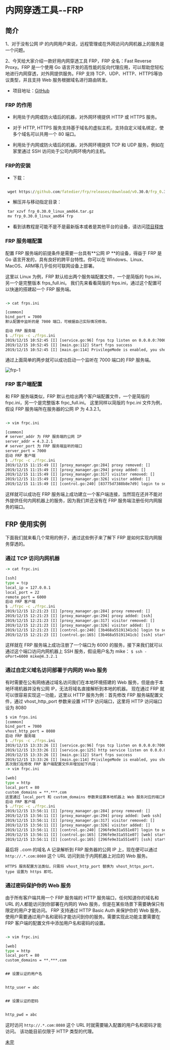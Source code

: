 # 内网穿透工具--FRP

## 简介

1、对于没有公网 IP 的内网用户来说，远程管理或在外网访问内网机器上的服务是一个问题。

2、今天给大家介绍一款好用内网穿透工具 FRP，FRP 全名：Fast Reverse Proxy。FRP 是一个使用 Go 语言开发的高性能的反向代理应用，可以帮助您轻松地进行内网穿透，对外网提供服务。FRP 支持 TCP、UDP、HTTP、HTTPS等协议类型，并且支持 Web 服务根据域名进行路由转发。

* 项目地址：[GitHub](https://github.com/fatedier/frp)

### FRP 的作用

* 利用处于内网或防火墙后的机器，对外网环境提供 HTTP 或 HTTPS 服务。

* 对于 HTTP, HTTPS 服务支持基于域名的虚拟主机，支持自定义域名绑定，使多个域名可以共用一个 80 端口。

* 利用处于内网或防火墙后的机器，对外网环境提供 TCP 和 UDP 服务，例如在家里通过 SSH 访问处于公司内网环境内的主机。

### FRP的安装

* 下载：

```cmd

 wget https://github.com/fatedier/frp/releases/download/v0.30.0/frp_0.30.0_linux_amd64.tar.gz

```

* 解压并与移动指定目录：

```cmd
 tar xzvf frp_0.30.0_linux_amd64.tar.gz
 mv frp_0.30.0_linux_amd64 frp
```

* 看到该教程是可能不是不是最新版本或者是其他平台的设备，请访问[项目释放](https://github.com/fatedier/frp/releases)

### FRP 服务端配置

配置 FRP 服务端的前提条件是需要一台具有**公网 IP **的设备，得益于 FRP 是 Go 语言开发的，具有良好的跨平台特性。你可以在 Windows、Linux、MacOS、ARM等几乎任何可联网设备上部署。

这里以 Linux 为例，FRP 默认给出两个服务端配置文件，一个是简版的 frps.ini，另一个是完整版本 frps_full.ini。
我们先来看看简版的 frps.ini，通过这个配置可以快速的搭建起一个 FRP 服务端。

```cmd

-> cat frps.ini

[common]
bind_port = 7000
默认配置中监听的是 7000 端口，可根据自己实际情况修改。

启动 FRP 服务端
$ ./frps -c ./frps.ini
2019/12/15 10:52:45 [I] [service.go:96] frps tcp listen on 0.0.0.0:7000
2019/12/15 10:52:45 [I] [main.go:112] Start frps success
2019/12/15 10:52:45 [I] [main.go:114] PrivilegeMode is enabled, you should pay more attention to security issues
```

通过上面简单的两步就可以成功启动一个监听在 7000 端口的 FRP 服务端。

![frp-1](https://i.loli.net/2019/12/11/GHubF6IJEvPBRk4.png)

### FRP 客户端配置

和 FRP 服务端类似，FRP 默认也给出两个客户端配置文件，一个是简版的 frpc.ini，另一个是完整版本 frpc_full.ini。
这里同样以简版的 frpc.ini 文件为例，假设 FRP 服务端所在服务器的公网 IP 为 4.3.2.1。

```cmd

-> vim frpc.ini

[common]
# server_addr 为 FRP 服务端的公网 IP
server_addr = 4.3.2.1
# server_port 为 FRP 服务端监听的端口
server_port = 7000
启动 FRP 客户端
$ ./frpc -c ./frpc.ini
2019/12/15 11:15:49 [I] [proxy_manager.go:284] proxy removed: []
2019/12/15 11:15:49 [I] [proxy_manager.go:294] proxy added: []
2019/12/15 11:15:49 [I] [proxy_manager.go:317] visitor removed: []
2019/12/15 11:15:49 [I] [proxy_manager.go:326] visitor added: []
2019/12/15 11:15:49 [I] [control.go:240] [83775d7388b8e7d9] login to server success, get run id [83775d7388b8e7d9], server udp port [0]
```

这样就可以成功在 FRP 服务端上成功建立一个客户端连接，当然现在还并不能对外提供任何内网机器上的服务，因为我们并还没有在 FRP 服务端注册任何内网服务的端口。

## FRP 使用实例

下面我们就来看几个常用的例子，通过这些例子来了解下 FRP 是如何实现内网服务穿透的。

### 通过 TCP 访问内网机器

```cmd
-> cat frpc.ini

[ssh]
type = tcp
local_ip = 127.0.0.1
local_port = 22
remote_port = 6000
启动 FRP 客户端
$ ./frpc -c ./frpc.ini
2019/12/15 12:21:23 [I] [proxy_manager.go:284] proxy removed: []
2019/12/15 12:21:23 [I] [proxy_manager.go:294] proxy added: [ssh]
2019/12/15 12:21:23 [I] [proxy_manager.go:317] visitor removed: []
2019/12/15 12:21:23 [I] [proxy_manager.go:326] visitor added: []
2019/12/15 12:21:23 [I] [control.go:240] [3b468a55191341cb] login to server success, get run id [3b468a55191341cb], server udp port [0]
2019/12/15 12:21:23 [I] [control.go:165] [3b468a55191341cb] [ssh] start proxy success
```

这样就在 FRP 服务端上成功注册了一个端口为 6000 的服务，接下来我们就可以通过这个端口访问内网机器上 SSH 服务，假设用户名为 mike：
`$ ssh -oPort=6000 mike@4.3.2.1`


### 通过自定义域名访问部署于内网的 Web 服务

有时需要在公有网络通过域名访问我们在本地环境搭建的 Web 服务，但是由于本地环境机器并没有公网 IP，无法将域名直接解析到本地的机器。
现在通过 FRP 就可以很容易实现这一功能，这里以 HTTP 服务为例：首先修改 FRP 服务端配置文件，通过 vhost_http_port 参数来设置 HTTP 访问端口，这里将 HTTP 访问端口设为 8080

```cmd
$ vim frps.ini
[common]
bind_port = 7000
vhost_http_port = 8080
启动 FRP 服务端
$ ./frps -c ./frps.ini
2019/12/15 13:33:26 [I] [service.go:96] frps tcp listen on 0.0.0.0:7000
2019/12/15 13:33:26 [I] [service.go:125] http service listen on 0.0.0.0:8080
2019/12/15 13:33:26 [I] [main.go:112] Start frps success
2019/12/15 13:33:26 [I] [main.go:114] PrivilegeMode is enabled, you should pay more attention to security issues
其次我们在修改 FRP 客户端配置文件并增加如下内容：
-> vim frpc.ini

[web]
type = http
local_port = 80
custom_domains = **.***.com
这里通过 local_port 和 custom_domains 参数来设置本地机器上 Web 服务对应的端口和自定义的域名，这里我们分别设置端口为 80，对应域名为 **.***.com。
启动 FRP 客户端
$ ./frpc -c ./frpc.ini
2019/12/15 13:56:11 [I] [proxy_manager.go:284] proxy removed: []
2019/12/15 13:56:11 [I] [proxy_manager.go:294] proxy added: [web ssh]
2019/12/15 13:56:11 [I] [proxy_manager.go:317] visitor removed: []
2019/12/15 13:56:11 [I] [proxy_manager.go:326] visitor added: []
2019/12/15 13:56:11 [I] [control.go:240] [296fe9e31a551e07] login to server success, get run id [296fe9e31a551e07], server udp port [0]
2019/12/15 13:56:11 [I] [control.go:165] [296fe9e31a551e07] [web] start proxy success
2019/12/15 13:56:11 [I] [control.go:165] [296fe9e31a551e07] [ssh] start proxy success
```

最后将 ..com 的域名 A 记录解析到 FRP 服务器的公网 IP 上，现在便可以通过 `http://.*.com:8080` 这个 URL 访问到处于内网机器上对应的 Web 服务。

```t
HTTPS 服务配置方法类似，只需将 vhost_http_port 替换为 vhost_https_port， type 设置为 https 即可。
```

### 通过密码保护你的 Web 服务

由于所有客户端共用一个 FRP 服务端的 HTTP 服务端口，任何知道你的域名和 URL 的人都能访问到你部署在内网的 Web 服务，但是在某些场景下需要确保只有限定的用户才能访问。
FRP 支持通过 HTTP Basic Auth 来保护你的 Web 服务，使用户需要通过用户名和密码才能访问到你的服务。需要实现此功能主要需要在 FRP 客户端的配置文件中添加用户名和密码的设置。

```cmd

-> vim frpc.ini

[web]
type = http
local_port = 80
custom_domains = **.***.com


## 设置认证的用户名


http_user = abc


## 设置认证的密码


http_pwd = abc

```

这时访问 `http://.*.com:8080` 这个 URL 时就需要输入配置的用户名和密码才能访问。
该功能目前仅限于 HTTP 类型的代理。

[未完](https://www.jianshu.com/p/00c79df1aaf0)
